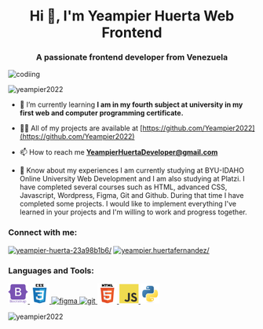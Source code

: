 ### 
<h1 align="center">Hi 👋, I'm Yeampier Huerta Web Frontend</h1>
<h3 align="center">A passionate frontend developer from Venezuela</h3>
<img aling="center" alt ="codiing" with"400" src="https://5115875.fs1.hubspotusercontent-na1.net/hub/5115875/hubfs/Backend-y-Frontend-%C2%BFQu%C3%A9-es-c%C3%B3mo-funcionan-en-la-programaci%C3%B3n.jpg?width=950&name=Backend-y-Frontend-%C2%BFQu%C3%A9-es-c%C3%B3mo-funcionan-en-la-programaci%C3%B3n.jpg">

<p align="left"> <img src="https://komarev.com/ghpvc/?username=yeampier2022&label=Profile%20views&color=0e75b6&style=flat" alt="yeampier2022" /> </p>

- 🌱 I’m currently learning **I am in my fourth subject at university in my first web and computer programming certificate.**

- 👨‍💻 All of my projects are available at [https://github.com/Yeampier2022](https://github.com/Yeampier2022)

- 📫 How to reach me **YeampierHuertaDeveloper@gmail.com**

- 📄 Know about my experiences I am currently studying at BYU-IDAHO Online University Web Development and I am also studying at Platzi. I have completed several courses such as HTML, advanced CSS, Javascript, Wordpress, Figma, Git and Github. During that time I have completed some projects. I would like to implement everything I've learned in your projects and I'm willing to work and progress together.

<h3 align="left">Connect with me:</h3>
<p align="left">
<a href="https://linkedin.com/in/yeampier-huerta-23a98b1b6/" target="blank"><img align="center" src="https://raw.githubusercontent.com/rahuldkjain/github-profile-readme-generator/master/src/images/icons/Social/linked-in-alt.svg" alt="yeampier-huerta-23a98b1b6/" height="30" width="40" /></a>
<a href="https://fb.com/yeampier.huertafernandez/" target="blank"><img align="center" src="https://raw.githubusercontent.com/rahuldkjain/github-profile-readme-generator/master/src/images/icons/Social/facebook.svg" alt="yeampier.huertafernandez/" height="30" width="40" /></a>
</p>

<h3 align="left">Languages and Tools:</h3>
<p align="left"> <a href="https://getbootstrap.com" target="_blank" rel="noreferrer"> <img src="https://raw.githubusercontent.com/devicons/devicon/master/icons/bootstrap/bootstrap-plain-wordmark.svg" alt="bootstrap" width="40" height="40"/> </a> <a href="https://www.w3schools.com/css/" target="_blank" rel="noreferrer"> <img src="https://raw.githubusercontent.com/devicons/devicon/master/icons/css3/css3-original-wordmark.svg" alt="css3" width="40" height="40"/> </a> <a href="https://www.figma.com/" target="_blank" rel="noreferrer"> <img src="https://www.vectorlogo.zone/logos/figma/figma-icon.svg" alt="figma" width="40" height="40"/> </a> <a href="https://git-scm.com/" target="_blank" rel="noreferrer"> <img src="https://www.vectorlogo.zone/logos/git-scm/git-scm-icon.svg" alt="git" width="40" height="40"/> </a> <a href="https://www.w3.org/html/" target="_blank" rel="noreferrer"> <img src="https://raw.githubusercontent.com/devicons/devicon/master/icons/html5/html5-original-wordmark.svg" alt="html5" width="40" height="40"/> </a> <a href="https://developer.mozilla.org/en-US/docs/Web/JavaScript" target="_blank" rel="noreferrer"> <img src="https://raw.githubusercontent.com/devicons/devicon/master/icons/javascript/javascript-original.svg" alt="javascript" width="40" height="40"/> </a> <a href="https://www.python.org" target="_blank" rel="noreferrer"> <img src="https://raw.githubusercontent.com/devicons/devicon/master/icons/python/python-original.svg" alt="python" width="40" height="40"/> </a> </p>

<p><img align="center" src="https://github-readme-stats.vercel.app/api/top-langs?username=yeampier2022&show_icons=true&locale=en&layout=compact" alt="yeampier2022" /></p>






<!--
**Yeampier2022/Yeampier2022** is a ✨ _special_ ✨ repository because its `README.md` (this file) appears on your GitHub profile.

Here are some ideas to get you started:

- 🔭 I’m currently working on ...
- 🌱 I’m currently learning ...
- 👯 I’m looking to collaborate on ...
- 🤔 I’m looking for help with ...
- 💬 Ask me about ...
- 📫 How to reach me: ...
- 😄 Pronouns: ...
- ⚡ Fun fact: ...
-->
